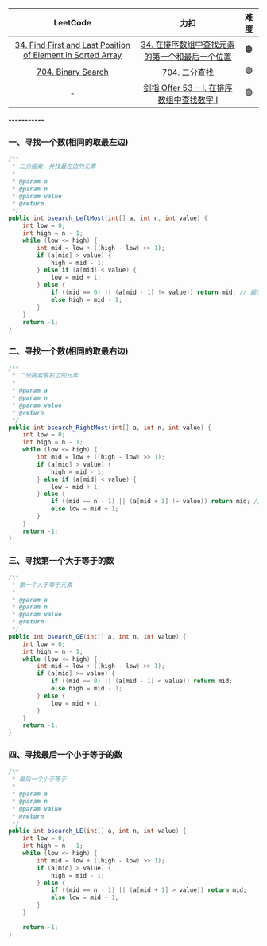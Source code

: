 
| LeetCode | 力扣 | 难度 |
| :----: | :----: | :----: |
| [34. Find First and Last Position of Element in Sorted Array](https://leetcode.com/problems/find-first-and-last-position-of-element-in-sorted-array/) | [34. 在排序数组中查找元素的第一个和最后一个位置](https://leetcode.cn/problems/find-first-and-last-position-of-element-in-sorted-array/) | 🟠
| [704. Binary Search](https://leetcode.com/problems/binary-search/) | [704. 二分查找](https://leetcode.cn/problems/binary-search/) | 🟢
| - | [剑指 Offer 53 - I. 在排序数组中查找数字 I](https://leetcode.cn/problems/zai-pai-xu-shu-zu-zhong-cha-zhao-shu-zi-lcof/) | 🟢

**-----------**

### 一、寻找一个数(相同的取最左边)

```java
/**  
 * 二分搜索，并找最左边的元素  
 *  
 * @param a  
 * @param n  
 * @param value  
 * @return  
 */  
public int bsearch_LeftMost(int[] a, int n, int value) {  
    int low = 0;  
    int high = n - 1;  
    while (low <= high) {  
        int mid = low + ((high - low) >> 1);  
        if (a[mid] > value) {  
            high = mid - 1;  
        } else if (a[mid] < value) {  
            low = mid + 1;  
        } else {  
            if ((mid == 0) || (a[mid - 1] != value)) return mid; // 最左逼近  
            else high = mid - 1;  
        }  
    }  
    return -1;  
}
```

### 二、寻找一个数(相同的取最右边)

```java
/**  
 * 二分搜索最右边的元素  
 *  
 * @param a  
 * @param n  
 * @param value  
 * @return  
 */  
public int bsearch_RightMost(int[] a, int n, int value) {  
    int low = 0;  
    int high = n - 1;  
    while (low <= high) {  
        int mid = low + ((high - low) >> 1);  
        if (a[mid] > value) {  
            high = mid - 1;  
        } else if (a[mid] < value) {  
            low = mid + 1;  
        } else {  
            if ((mid == n - 1) || (a[mid + 1] != value)) return mid; // 往右边逼近  
            else low = mid + 1;  
        }  
    }  
    return -1;  
}
```

### 三、寻找第一个大于等于的数

```java
/**  
 * 第一个大于等于元素  
 *  
 * @param a  
 * @param n  
 * @param value  
 * @return  
 */  
public int bsearch_GE(int[] a, int n, int value) {  
    int low = 0;  
    int high = n - 1;  
    while (low <= high) {  
        int mid = low + ((high - low) >> 1);  
        if (a[mid] >= value) {  
            if ((mid == 0) || (a[mid - 1] < value)) return mid;  
            else high = mid - 1;  
        } else {  
            low = mid + 1;  
        }  
    }  
    return -1;  
}
```

### 四、寻找最后一个小于等于的数

```java
/**  
 * 最后一个小于等于  
 *  
 * @param a  
 * @param n  
 * @param value  
 * @return  
 */  
public int bsearch_LE(int[] a, int n, int value) {  
    int low = 0;  
    int high = n - 1;  
    while (low <= high) {  
        int mid = low + ((high - low) >> 1);  
        if (a[mid] > value) {  
            high = mid - 1;  
        } else {  
            if ((mid == n - 1) || (a[mid + 1] > value)) return mid;  
            else low = mid + 1;  
        }  
    }
      
    return -1;  
}
```
